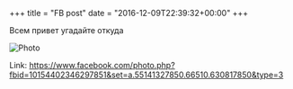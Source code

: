 +++
title = "FB post"
date = "2016-12-09T22:39:32+00:00"
+++

Всем привет угадайте откуда

![Photo](https://scontent.xx.fbcdn.net/v/t1.0-0/s130x130/15349589_10154402346297851_2652857161648878537_n.jpg?oh=535534ff9242cd08176c087da88b6a55&oe=596B6F71)


Link: https://www.facebook.com/photo.php?fbid=10154402346297851&set=a.55141327850.66510.630817850&type=3
